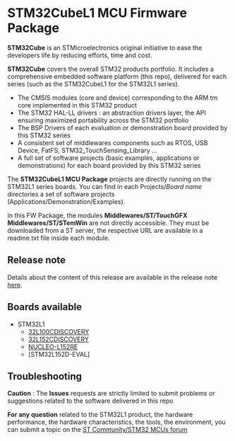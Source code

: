 # STM32CubeL1 MCU Firmware Package

**STM32Cube** is an STMicroelectronics original initiative to ease the developers life by reducing efforts, time and cost.

**STM32Cube** covers the overall STM32 products portfolio. It includes a comprehensive embedded software platform (this repo), delivered for each series (such as the STM32CubeL1 for the STM32L1 series).
   * The CMSIS modules (core and device) corresponding to the ARM tm core implemented in this STM32 product
   * The STM32 HAL-LL drivers : an abstraction drivers layer, the API ensuring maximized portability across the STM32 portfolio 
   * The BSP Drivers of each evaluation or demonstration board provided by this STM32 series 
   * A consistent set of middlewares components such as RTOS, USB Device, FatFS, STM32_TouchSensing_Library ...
   * A full set of software projects (basic examples, applications or demonstrations) for each board provided by this STM32 series
   
The **STM32CubeL1 MCU Package** projects are directly running on the STM32L1 series boards. You can find in each Projects/*Board name* directories a set of software projects (Applications/Demonstration/Examples). 

In this FW Package, the modules **Middlewares/ST/TouchGFX** **Middlewares/ST/STemWin** are not directly accessible. They must be downloaded from a ST server, the respective URL are available in a readme.txt file inside each module.

## Release note

Details about the content of this release are available in the release note [here](https://htmlpreview.github.io/?https://github.com/STMicroelectronics/STM32CubeL1/blob/master/Release_Notes.html).

## Boards available
  * STM32L1
    * [32L100CDISCOVERY](https://www.st.com/en/evaluation-tools/32l100cdiscovery.html)
    * [32L152CDISCOVERY](https://www.st.com/en/evaluation-tools/32l152cdiscovery.html)
    * [NUCLEO-L152RE](https://www.st.com/en/evaluation-tools/nucleo-l152re.html)
    * [STM32L152D-EVAL]


## Troubleshooting

**Caution** : The **Issues** requests are strictly limited to submit problems or suggestions related to the software delivered in this repo 

**For any question** related to the STM32L1 product, the hardware performance, the hardware characteristics, the tools, the environment, you can submit a topic on the [ST Community/STM32 MCUs forum](https://community.st.com/s/group/0F90X000000AXsASAW/stm32-mcus)